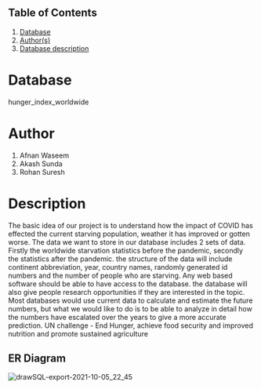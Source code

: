 
## Table of Contents
1. [Database](#database)
1. [Author(s)](#author)
1. [Database description](#description)
 
# Database
hunger_index_worldwide
# Author
1. Afnan Waseem
2. Akash Sunda
3. Rohan Suresh
# Description
The basic idea of our project is to understand how the impact of COVID has effected the current starving population, weather it has improved or gotten worse.
The data we want to store in our database includes 2 sets of data. Firstly the worldwide starvation statistics before the pandemic,  secondly the statistics after the pandemic. the structure of the data will include continent abbreviation, year, country names, randomly generated id numbers and the number of people who are starving. 
Any web based software should be able to have access to the database. the database will also give people research opportunities if they are interested in the topic. 
Most databases would use current data to calculate and estimate the future numbers, but what we would like to do is to be able to analyze in detail how the numbers have escalated over the years to give a more accurate prediction.
UN challenge - End Hunger, achieve food security and improved nutrition and promote sustained agriculture

## ER Diagram

![drawSQL-export-2021-10-05_22_45](https://user-images.githubusercontent.com/71522051/136137659-1c3974f8-16cb-4b92-8f5a-a68c9b633f79.png)
